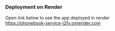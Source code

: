### Deployment on Render

Open link below to see the app deployed in render </br>
https://phonebook-service-i2fv.onrender.com
